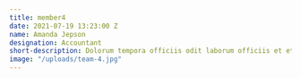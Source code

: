 ```yaml
---
title: member4
date: 2021-07-19 13:23:00 Z
name: Amanda Jepson
designation: Accountant
short-description: Dolorum tempora officiis odit laborum officiis et et accusamus
image: "/uploads/team-4.jpg"
---
```


